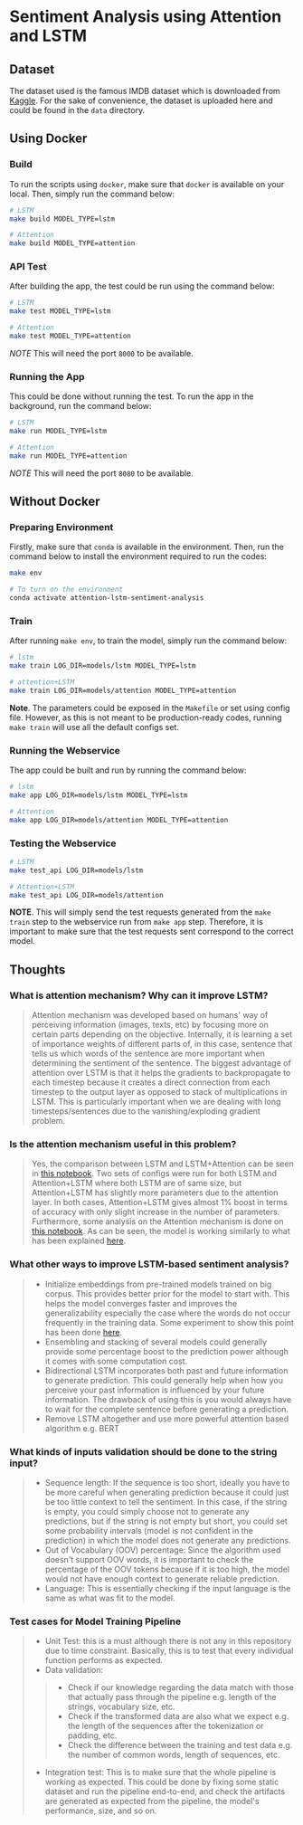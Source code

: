 # Sentiment Analysis using Attention and LSTM

## Dataset

The dataset used is the famous IMDB dataset which is downloaded from [Kaggle](https://www.kaggle.com/lakshmi25npathi/imdb-dataset-of-50k-movie-reviews). For the sake of convenience, the dataset is uploaded here and could be found in the `data` directory.

## Using Docker

### Build

To run the scripts using `docker`, make sure that `docker` is available on your local. Then, simply run the command below:

```bash
# LSTM
make build MODEL_TYPE=lstm

# Attention
make build MODEL_TYPE=attention
```

### API Test

After building the app, the test could be run using the command below:

```bash
# LSTM
make test MODEL_TYPE=lstm

# Attention
make test MODEL_TYPE=attention
```

*NOTE* This will need the port `8000` to be available.

### Running the App

This could be done without running the test. To run the app in the background, run the command below:

```bash
# LSTM
make run MODEL_TYPE=lstm

# Attention
make run MODEL_TYPE=attention
```

*NOTE* This will need the port `8080` to be available.

## Without Docker

### Preparing Environment

Firstly, make sure that `conda` is available in the environment. Then, run the command below to install the environment required to run the codes:

```bash
make env

# To turn on the environment
conda activate attention-lstm-sentiment-analysis
```

### Train

After running `make env`, to train the model, simply run the command below:

```bash
# lstm
make train LOG_DIR=models/lstm MODEL_TYPE=lstm

# attention+LSTM
make train LOG_DIR=models/attention MODEL_TYPE=attention
```

**Note**. The parameters could be exposed in the `Makefile` or set using config file. However, as this is not meant to be production-ready codes, running `make train` will use all the default configs set.

### Running the Webservice

The app could be built and run by running the command below:

```bash
# lstm
make app LOG_DIR=models/lstm MODEL_TYPE=lstm

# Attention
make app LOG_DIR=models/attention MODEL_TYPE=attention
```

### Testing the Webservice

```bash
# LSTM
make test_api LOG_DIR=models/lstm

# Attention+LSTM
make test_api LOG_DIR=models/attention
```

**NOTE**. This will simply send the test requests generated from the `make train` step to the webservice run from `make app` step. Therefore, it is important to make sure that the test requests sent correspond to the correct model.

## Thoughts

### What is attention mechanism? Why can it improve LSTM?

> Attention mechanism was developed based on humans' way of perceiving information (images, texts, etc) by focusing more on certain parts depending on the objective. Internally, it is learning a set of importance weights of different parts of, in this case, sentence that tells us which words of the sentence are more important when determining the sentiment of the sentence. The biggest advantage of attention over LSTM is that it helps the gradients to backpropagate to each timestep because it creates a direct connection from each timestep to the output layer as opposed to stack of multiplications in LSTM. This is particularly important when we are dealing with long timesteps/sentences due to the vanishing/exploding gradient problem.

### Is the attention mechanism useful in this problem?

> Yes, the comparison between LSTM and LSTM+Attention can be seen in [this notebook](https://github.com/hardianlawi/attention-lstm-sentiment-analysis/blob/master/notebooks/Benchmarking.ipynb). Two sets of configs were run for both LSTM and Attention+LSTM where both LSTM are of same size, but Attention+LSTM has slightly more parameters due to the attention layer. In both cases, Attention+LSTM gives almost 1% boost in terms of accuracy with only slight increase in the number of parameters. Furthermore, some analysis on the Attention mechanism is done on [this notebook](https://github.com/hardianlawi/attention-lstm-sentiment-analysis/blob/master/notebooks/Attention%20%2B%20LSTM%20Analysis.ipynb). As can be seen, the model is working similarly to what has been explained [here](https://github.com/hardianlawi/attention-lstm-sentiment-analysis#what-is-attention-mechanism-why-can-it-improve-lstm).

### What other ways to improve LSTM-based sentiment analysis?

> - Initialize embeddings from pre-trained models trained on big corpus. This provides better prior for the model to start with. This helps the model converges faster and improves the generalizability especially the case where the words do not occur frequently in the training data. Some experiment to show this point has been done [here](https://github.com/hardianlawi/attention-lstm-sentiment-analysis/blob/master/notebooks/LSTM%20%2B%20ELMo.ipynb).
> - Ensembling and stacking of several models could generally provide some percentage boost to the prediction power although it comes with some computation cost.
> - Bidirectional LSTM incorporates both past and future information to generate prediction. This could generally help when how you perceive your past information is influenced by your future information. The drawback of using this is you would always have to wait for the complete sentence before generating a prediction.
> - Remove LSTM altogether and use more powerful attention based algorithm e.g. BERT

### What kinds of inputs validation should be done to the string input?

> - Sequence length: If the sequence is too short, ideally you have to be more careful when generating prediction because it could just be too little context to tell the sentiment. In this case, if the string is empty, you could simply choose not to generate any predictions, but if the string is not empty but short, you could set some probability intervals (model is not confident in the prediction) in which the model does not generate any predictions.
> - Out of Vocabulary (OOV) percentage: Since the algorithm used doesn't support OOV words, it is important to check the percentage of the OOV tokens because if it is too high, the model would not have enough context to generate reliable prediction.
> - Language: This is essentially checking if the input language is the same as what was fit to the model.

### Test cases for Model Training Pipeline

> - Unit Test: this is a must although there is not any in this repository due to time constraint. Basically, this is to test that every individual function performs as expected.
> - Data validation:
>> - Check if our knowledge regarding the data match with those that actually pass through the pipeline e.g. length of the strings, vocabulary size, etc.
>> - Check if the transformed data are also what we expect e.g. the length of the sequences after the tokenization or padding, etc.
>> - Check the difference between the training and test data e.g. the number of common words, length of sequences, etc.
> - Integration test: This is to make sure that the whole pipeline is working as expected. This could be done by fixing some static dataset and run the pipeline end-to-end, and check the artifacts are generated as expected from the pipeline, the model's performance, size, and so on.